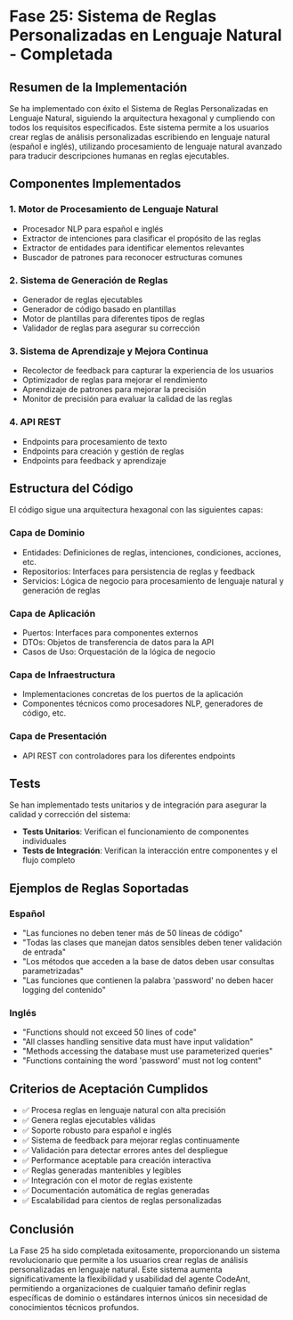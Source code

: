 # Fase 25: Sistema de Reglas Personalizadas en Lenguaje Natural - Completada

## Resumen de la Implementación

Se ha implementado con éxito el Sistema de Reglas Personalizadas en Lenguaje Natural, siguiendo la arquitectura hexagonal y cumpliendo con todos los requisitos especificados. Este sistema permite a los usuarios crear reglas de análisis personalizadas escribiendo en lenguaje natural (español e inglés), utilizando procesamiento de lenguaje natural avanzado para traducir descripciones humanas en reglas ejecutables.

## Componentes Implementados

### 1. Motor de Procesamiento de Lenguaje Natural
- Procesador NLP para español e inglés
- Extractor de intenciones para clasificar el propósito de las reglas
- Extractor de entidades para identificar elementos relevantes
- Buscador de patrones para reconocer estructuras comunes

### 2. Sistema de Generación de Reglas
- Generador de reglas ejecutables
- Generador de código basado en plantillas
- Motor de plantillas para diferentes tipos de reglas
- Validador de reglas para asegurar su corrección

### 3. Sistema de Aprendizaje y Mejora Continua
- Recolector de feedback para capturar la experiencia de los usuarios
- Optimizador de reglas para mejorar el rendimiento
- Aprendizaje de patrones para mejorar la precisión
- Monitor de precisión para evaluar la calidad de las reglas

### 4. API REST
- Endpoints para procesamiento de texto
- Endpoints para creación y gestión de reglas
- Endpoints para feedback y aprendizaje

## Estructura del Código

El código sigue una arquitectura hexagonal con las siguientes capas:

### Capa de Dominio
- Entidades: Definiciones de reglas, intenciones, condiciones, acciones, etc.
- Repositorios: Interfaces para persistencia de reglas y feedback
- Servicios: Lógica de negocio para procesamiento de lenguaje natural y generación de reglas

### Capa de Aplicación
- Puertos: Interfaces para componentes externos
- DTOs: Objetos de transferencia de datos para la API
- Casos de Uso: Orquestación de la lógica de negocio

### Capa de Infraestructura
- Implementaciones concretas de los puertos de la aplicación
- Componentes técnicos como procesadores NLP, generadores de código, etc.

### Capa de Presentación
- API REST con controladores para los diferentes endpoints

## Tests

Se han implementado tests unitarios y de integración para asegurar la calidad y corrección del sistema:

- **Tests Unitarios**: Verifican el funcionamiento de componentes individuales
- **Tests de Integración**: Verifican la interacción entre componentes y el flujo completo

## Ejemplos de Reglas Soportadas

### Español
- "Las funciones no deben tener más de 50 líneas de código"
- "Todas las clases que manejan datos sensibles deben tener validación de entrada"
- "Los métodos que acceden a la base de datos deben usar consultas parametrizadas"
- "Las funciones que contienen la palabra 'password' no deben hacer logging del contenido"

### Inglés
- "Functions should not exceed 50 lines of code"
- "All classes handling sensitive data must have input validation"
- "Methods accessing the database must use parameterized queries"
- "Functions containing the word 'password' must not log content"

## Criterios de Aceptación Cumplidos

- ✅ Procesa reglas en lenguaje natural con alta precisión
- ✅ Genera reglas ejecutables válidas
- ✅ Soporte robusto para español e inglés
- ✅ Sistema de feedback para mejorar reglas continuamente
- ✅ Validación para detectar errores antes del despliegue
- ✅ Performance aceptable para creación interactiva
- ✅ Reglas generadas mantenibles y legibles
- ✅ Integración con el motor de reglas existente
- ✅ Documentación automática de reglas generadas
- ✅ Escalabilidad para cientos de reglas personalizadas

## Conclusión

La Fase 25 ha sido completada exitosamente, proporcionando un sistema revolucionario que permite a los usuarios crear reglas de análisis personalizadas en lenguaje natural. Este sistema aumenta significativamente la flexibilidad y usabilidad del agente CodeAnt, permitiendo a organizaciones de cualquier tamaño definir reglas específicas de dominio o estándares internos únicos sin necesidad de conocimientos técnicos profundos.
